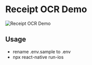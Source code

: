 # Receipt OCR Demo

![Receipt OCR Demo](https://github.com/apphk/receipt-ocr-demo/blob/main/ScreenShot.jpg?raw=true)

## Usage
- rename .env.sample to .env
- npx react-native run-ios
